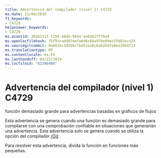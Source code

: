 ```yaml
---
title: Advertencia del compilador (nivel 1) C4729
ms.date: 11/04/2016
f1_keywords:
- C4729
helpviewer_keywords:
- C4729
ms.assetid: 36a0151f-f258-48d9-9444-ae6d41ff70a4
ms.openlocfilehash: f5f93cadd97eefe0d6c6da97be99ec5fd82ece24
ms.sourcegitcommit: 0ab61bc3d2b6cfbd52a16c6ab2b97a8ea1864f12
ms.translationtype: MT
ms.contentlocale: es-ES
ms.lasthandoff: 04/23/2019
ms.locfileid: "62386400"
---
```

# <a name="compiler-warning-level-1-c4729"></a>Advertencia del compilador (nivel 1) C4729

función demasiado grande para advertencias basadas en gráficos de flujos

Esta advertencia se genera cuando una función es demasiado grande para compilarse con una comprobación confiable en situaciones que generarían una advertencia. Esta advertencia solo se genera cuando se utiliza la opción del compilador [/Od](../../build/reference/od-disable-debug.md) .

Para resolver esta advertencia, divida la función en funciones más pequeñas.